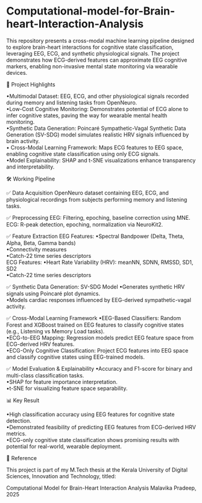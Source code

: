 # Computational-model-for-Brain-heart-Interaction-Analysis

This repository presents a cross-modal machine learning pipeline designed to explore brain-heart interactions for cognitive state classification, leveraging EEG, ECG, and synthetic physiological signals. The project demonstrates how ECG-derived features can approximate EEG cognitive markers, enabling non-invasive mental state monitoring via wearable devices.




🚀 Project Highlights

•Multimodal Dataset: EEG, ECG, and other physiological signals recorded during memory and listening tasks from OpenNeuro.<br/>
•Low-Cost Cognitive Monitoring: Demonstrates potential of ECG alone to infer cognitive states, paving the way for wearable mental health monitoring.<br/>
•Synthetic Data Generation: Poincaré Sympathetic-Vagal Synthetic Data Generation (SV-SDG) model simulates realistic HRV signals influenced by brain activity.<br/>
• Cross-Modal Learning Framework: Maps ECG features to EEG space, enabling cognitive state classification using only ECG signals.<br/>
•Model Explainability: SHAP and t-SNE visualizations enhance transparency and interpretability.<br/>




🛠️ Working Pipeline

✅ Data Acquisition
OpenNeuro dataset containing EEG, ECG, and physiological recordings from subjects performing memory and listening tasks.

✅ Preprocessing
EEG: Filtering, epoching, baseline correction using MNE.<br/>
ECG: R-peak detection, epoching, normalization via NeuroKit2.<br/>

✅ Feature Extraction
EEG Features:
•Spectral Bandpower (Delta, Theta, Alpha, Beta, Gamma bands)<br/>
•Connectivity measures<br/>
•Catch-22 time series descriptors<br/>
ECG Features:
•Heart Rate Variability (HRV): meanNN, SDNN, RMSSD, SD1, SD2<br/>
•Catch-22 time series descriptors<br/>

✅ Synthetic Data Generation: SV-SDG Model
•Generates synthetic HRV signals using Poincaré plot dynamics.<br/>
•Models cardiac responses influenced by EEG-derived sympathetic-vagal activity.<br/>

✅ Cross-Modal Learning Framework
•EEG-Based Classifiers: Random Forest and XGBoost trained on EEG features to classify cognitive states (e.g., Listening vs Memory Load tasks).<br/>
•ECG-to-EEG Mapping: Regression models predict EEG feature space from ECG-derived HRV features.<br/>
•ECG-Only Cognitive Classification: Project ECG features into EEG space and classify cognitive states using EEG-trained models.<br/>

✅ Model Evaluation & Explainability
•Accuracy and F1-score for binary and multi-class classification tasks.<br/>
•SHAP for feature importance interpretation.<br/>
•t-SNE for visualizing feature space separability.<br/>




📊 Key Result

•High classification accuracy using EEG features for cognitive state detection.<br/>
•Demonstrated feasibility of predicting EEG features from ECG-derived HRV metrics.<br/>
•ECG-only cognitive state classification shows promising results with potential for real-world, wearable deployment.<br/>



📑 Reference

This project is part of my M.Tech thesis at the Kerala University of Digital Sciences, Innovation and Technology, titled:

Computational Model for Brain-Heart Interaction Analysis
Malavika Pradeep, 2025 
